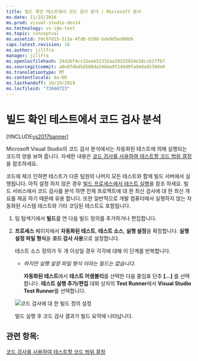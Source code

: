 ```yaml
---
title: 빌드 확인 테스트에서 코드 검사 분석 | Microsoft 문서
ms.date: 11/15/2016
ms.prod: visual-studio-dev14
ms.technology: vs-ide-test
ms.topic: conceptual
ms.assetid: 59c07d15-511e-4fd0-b398-bde9d5ed00d9
caps.latest.revision: 10
ms.author: jillfra
manager: jillfra
ms.openlocfilehash: 2442bf4cc31eeb51332aa28325924e18ccb1ffb7
ms.sourcegitcommit: a8e8f4bd5d508da34bbe9f2d4d9fa94da0539de0
ms.translationtype: MT
ms.contentlocale: ko-KR
ms.lasthandoff: 10/19/2019
ms.locfileid: "72660723"
---
```

# <a name="analyzing-code-coverage-in-build-verification-tests"></a>빌드 확인 테스트에서 코드 검사 분석
[!INCLUDE[vs2017banner](../includes/vs2017banner.md)]

Microsoft Visual Studio의 코드 검사 분석에서는 자동화된 테스트에 의해 실행되는 코드의 양을 보여 줍니다. 자세한 내용은 [코드 검사를 사용하여 테스트할 코드 범위 결정](../test/using-code-coverage-to-determine-how-much-code-is-being-tested.md)을 참조하세요.

 코드에 체크 인하면 테스트가 다른 팀원의 나머지 모든 테스트와 함께 빌드 서버에서 실행됩니다. 아직 설정 하지 않은 경우 [빌드 프로세스에서 테스트 실행](https://msdn.microsoft.com/library/d05743a1-c5cf-447e-bed9-bed3cb595e38)을 참조 하세요. 빌드 서비스에서 코드 검사를 분석 하면 전체 프로젝트에 대 한 최신 검사에 대 한 최신 개요를 제공 하기 때문에 유용 합니다. 또한 일반적으로 개발 컴퓨터에서 실행하지 않는 자동화된 시스템 테스트와 기타 코딩된 테스트도 포함됩니다.

1. 팀 탐색기에서 **빌드**를 연 다음 빌드 정의를 추가하거나 편집합니다.

2. **프로세스** 페이지에서 **자동화된 테스트**, **테스트 소스**, **실행 설정**을 확장합니다. **실행 설정 파일 형식**을 **코드 검사 사용**으로 설정합니다.

    테스트 소스 정의가 두 개 이상일 경우 각각에 대해 이 단계를 반복합니다.

   - <em>하지만 **실행 설정 파일 형식</em>* 이라는 필드는 없습니다.*

      **자동화된 테스트**에서 **테스트 어셈블리**를 선택한 다음 줄임표 단추 **[...]** 를 선택합니다. **테스트 실행 추가/편집** 대화 상자의 **Test Runner**에서 **Visual Studio Test Runner**를 선택합니다.

   ![코드 검사에 대 한 빌드 정의 설정](../test/media/codecoverage-plaincc.png "CodeCoverage-plainCC")

   빌드 실행 후 코드 검사 결과가 빌드 요약에 나타납니다.

## <a name="see-also"></a>관련 항목:
 [코드 검사를 사용하여 테스트할 코드 범위 결정](../test/using-code-coverage-to-determine-how-much-code-is-being-tested.md)
